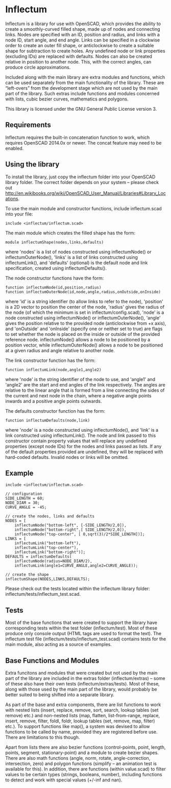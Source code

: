 Inflectum
=========

Inflectum is a library for use with OpenSCAD, which provides the ability to create a smoothly-curved filled shape, made up of nodes and connecting links. Nodes are specified with an ID, position and radius, and links with a node ID, start angle, and end angle. Links can be specified in a clockwise order to create an outer fill shape, or anticlockwise to create a suitable shape for subtraction to create holes. Any undefined node or link properties (excluding IDs) are replaced with defaults. Nodes can also be created relative in position to another node. This, with the correct angles, can produce circle approximations.

Included along with the main library are extra modules and functions, which can be used separately from the main functionality of the library. These are “left-overs” from the development stage which are not used by the main part of the library. Such extras include functions and modules concerned with lists, cubic bezier curves, mathematics and polygons.

This library is licensed under the GNU General Public License version 3.

Requirements
------------
Inflectum requires the built-in concatenation function to work, which requires OpenSCAD 2014.0x or newer. The concat feature may need to be enabled.

Using the library
-----------------
To install the library, just copy the inflectum folder into your OpenSCAD library folder. The correct folder depends on your system – please check out http://en.wikibooks.org/wiki/OpenSCAD_User_Manual/Libraries#Library_Locations.

To use the main module and constructor functions, include inflectum.scad into your file:

```
include <inflectum/inflectum.scad>
```

The main module which creates the filled shape has the form:

```
module inflectumShape(nodes,links,defaults)
```

where 'nodes' is a list of nodes constructed using inflectumNode() or inflectumOuterNode(), 'links' is a list of links constructed using inflectumLink(), and 'defaults' (optional) is the default node and link specification, created using inflectumDefaults().

The node constructor functions have the form:

```
function inflectumNode(id,position,radius)
function inflectumOuterNode(id,node,angle,radius,onOutside,onInside)
```

where 'id' is a string identifier (to allow links to refer to the node), 'position' is a 2D vector to position the center of the node, 'radius' gives the radius of the node (of which the minimum is set in inflectum/config.scad), 'node' is a node constructed using inflectumNode() or inflectumOuterNode(), 'angle' gives the position relative to the provided node (anticlockwise from +x axis), and 'onOutside' and 'onInside' (specify one or neither set to true) are flags to set whether the node is placed on the inside or outside of the provided reference node. inflectumNode() allows a node to be positioned by a position vector, while inflectumOuterNode() allows a node to be positioned at a given radius and angle relative to another node.

The link constructor function has the form:

```
function inflectumLink(node,angle1,angle2)
```

where 'node' is the string identifier of the node to use, and 'angle1' and 'angle2' are the start and end angles of the link respectively. The angles are relative to the linear angle that is formed from a line connecting the sides of the current and next node in the chain, where a negative angle points inwards and a positive angle points outwards.

The defaults constructor function has the form:

```
function inflectumDefaults(node,link)
```

where 'node' is a node constructed using inflectumNode(), and 'link' is a link constructed using inflectumLink(). The node and link passed to this constructor contain property values that will replace any undefined properties (except node IDs) for the nodes and links passed as lists. If any of the default properties provided are undefined, they will be replaced with hard-coded defaults. Invalid nodes or links will be omitted.

Example
--------

```
include <inflectum/inflectum.scad>

// configuration
SIDE_LENGTH = 60;
NODE_DIAM = 30;
CURVE_ANGLE = -45;

// create the nodes, links and defaults
NODES = [
	inflectumNode("bottom-left", [-SIDE_LENGTH/2,0]),
	inflectumNode("bottom-right",[ SIDE_LENGTH/2,0]),
	inflectumNode("top-center", [ 0,sqrt(3)/2*SIDE_LENGTH])];
LINKS = [
	inflectumLink("bottom-left"),
	inflectumLink("top-center"),
	inflectumLink("bottom-right")];
DEFAULTS = inflectumDefaults(
	inflectumNode(radius=NODE_DIAM/2),
	inflectumLink(angle1=CURVE_ANGLE,angle2=CURVE_ANGLE));

// create the shape
inflectumShape(NODES,LINKS,DEFAULTS);
```

Please check out the tests located within the inflectum library folder: inflectum/tests/inflectum_test.scad.

Tests
-----
Most of the base functions that were created to support the library have corresponding tests within the test folder (inflectum/test). Most of these produce only console output (HTML tags are used to format the text). The inflectum test file (inflectum/tests/inflectum_test.scad) contains tests for the main module, also acting as a source of examples.

Base Functions and Modules
--------------------------
Extra funcitons and modules that were created but not used by the main part of the library are included in the extras folder (inflectum/extras) – some of these also have their own tests (inflectum/extras/tests). Most of these, along with those used by the main part of the library, would probably be better suited to being shifted into a separate library.

As part of the base and extra components, there are list functions to work with nested lists (insert, replace, remove, sort, search, lookup tables (set remove) etc.) and non-nested lists (map, flatten, list-from-range, replace, insert, remove, filter, foldl, foldr, lookup tables (set, remove, map, filter) etc.). To support functions like map(), a system was devised to allow functions to be called by name, provided they are registered before use. There are limitations to this though.

Apart from lists there are also bezier functions (control-points, point, length, points, segment, stationary-point) and a module to create bezier shapes. There are also math functions (angle, norm, rotate, angle-correction, intersection, zero) and polygon functions (simplify – an animation test is available for this). In addition, there are functions (within value.scad) to filter values to be certain types (strings, booleans, number), including functions to detect and work with special values (+/-inf and nan).
